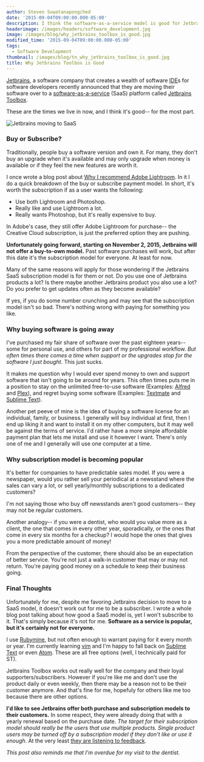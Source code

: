 ```yaml
---
author: Steven Suwatanapongched
date: '2015-09-04T09:00:00.000-05:00'
description: I think the software-as-a-service model is good for Jetbrains and their true customers. But it's certainly not for everyone.
headerimage: /images/headers/software_development.jpg
image: /images/blog/why_jetbrains_toolbox_is_good.jpg
modified_time: '2015-09-04T09:00:00.000-05:00'
tags:
  - Software Development
thumbnail: /images/blog/tn_why_jetbrains_toolbox_is_good.jpg
title: Why Jetbrains Toolbox is Good
---
```



[Jetbrains](http://www.jetbrains.com), a software company that creates a wealth of software [IDE](https://en.wikipedia.org/wiki/Integrated_development_environment)s for software developers recently announced that they are moving their software over to a [software-as-a-service](https://en.wikipedia.org/wiki/Software_as_a_service) (SaaS) platform called [Jetbrains Toolbox](https://www.jetbrains.com/toolbox/).

These are the times we live in now, and I think it's good-- for the most part.

![Jetbrains moving to SaaS](/images/blog/why_jetbrains_toolbox_is_good.jpg)

### Buy or Subscribe?

Traditionally, people buy a software version and own it. For many, they don't buy an upgrade when it's available and may only upgrade when money is available or if they feel the new features are worth it.

I once wrote a blog post about [Why I recommend Adobe Lightroom](/2015/01/why-i-recommend-adobe-photoshop). In it I do a quick breakdown of the buy or subscribe payment model. In short, it's worth the subscription if as a user wants the following:

* Use both Lightroom and Photoshop.
* Really like and use Lightroom a lot.
* Really wants Photoshop, but it's really expensive to buy.

In Adobe's case, they still offer Adobe Lightroom for purchase-- the Creative Cloud subscription, is just the preferred option they are pushing.

**Unfortunately going forward, starting on November 2, 2015, Jetbrains will not offer a buy-to-own model.** Past software purchases will work, but after this date it's the subscription model for everyone. At least for now.

Many of the same reasons will apply for those wondering if the Jetbrains SaaS subscription model is for them or not. Do you use one of Jetbrains products a lot? Is there maybe another Jetbrains product you also use a lot? Do you prefer to get updates often as they become available?

If yes, if you do some number crunching and may see that the subscription model isn't so bad. There's nothing wrong with paying for something you like.

### Why buying software is going away

I've purchased my fair share of software over the past eighteen years-- some for personal use, and others for part of my professional workflow. *But often times there comes a time when support or the upgrades stop for the software I just bought.* This just sucks.

It makes me question why I would ever spend money to own and support software that isn't going to be around for years. This often times puts me in a position to stay on the unlimited free-to-use software (Examples: [Alfred](https://www.alfredapp.com/) and [Plex](https://plex.tv/)), and regret buying some software (Examples: [Textmate](https://macromates.com/) and [Sublime Text](https://www.sublimetext.com/)).

Another pet peeve of mine is the idea of buying a software license for an individual, family, or business. I generally will buy individual at first, then I end up liking it and want to install it on my other computers, but it may well be against the terms of service. I'd rather have a more simple affordable payment plan that lets me install and use it however I want. There's only one of me and I generally will use one computer at a time.

### Why subscription model is becoming popular

It's better for companies to have predictable sales model. If you were a newspaper, would you rather sell your periodical at a newsstand where the sales can vary a lot, or sell yearly/monthly subscriptions to a dedicated customers?

I'm not saying those who buy off newsstands aren't good customers-- they may not be regular customers.

Another analogy-- if you were a dentist, who would you value more as a client, the one that comes in every other year, sporadically, or the ones that come in every six months for a checkup? I would hope the ones that gives you a more predictable amount of money!

From the perspective of the customer, there should also be an expectation of better service. You're not just a walk-in customer that may or may not return. You're paying good money on a schedule to keep their business going.

### Final Thoughts

Unfortunately for me, despite me favoring Jetbrains decision to move to a SaaS model, it doesn't work out for me to be a subscriber. I wrote a whole blog post talking about how good a SaaS model is, yet I won't subscribe to it. That's simply because it's not for me. **Software as a service is popular, but it's certainly not for everyone.**

I use [Rubymine](https://www.jetbrains.com/ruby/), but not often enough to warrant paying for it every month or year. I'm currently learning [vim](http://www.vim.org/) and I'm happy to fall back on [Sublime Text](https://www.sublimetext.com/) or even [Atom](https://atom.io/). These are all free options (well, I technically paid for ST).

Jetbrains Toolbox works out really well for the company and their loyal supporters/subscribers. However if you're like me and don't use the product daily or even weekly, then there may be a reason not to be their customer anymore. And that's fine for me, hopefuly for others like me too because there are other options.

**I'd like to see Jetbrains offer both purchase and subscription models to their customers.** In some respect, they were already doing that with a yearly renewal based on the purchase date. *The target for their subscription model should really be the users that use multiple products. Single product users may be turned off by a subscription model if they don't like or use it enough.* At the very least [they are listening to feedback](http://blog.jetbrains.com/blog/2015/09/04/we-are-listening/).

*This post also reminds me that I'm overdue for my visit to the dentist.*